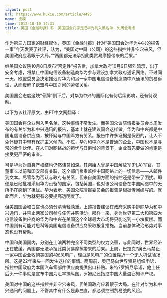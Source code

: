 ```yaml
---
layout: post
url: https://www.huxiu.com/article/4495
name: 虎嗅
time: 2012-10-10 14:31
title: 英国《金融时报》称：美国国会几乎是把华为列入黑名单，欠周全考虑
---
```

作为第三方国家的财经媒体，英国《金融时报》针对“美国国会对华为中兴的报告一事”今天发表了社评，认为，“美国对中国（公司）的这些指控并非空穴来风，但美国政府应着眼于大局。”“两国都无法承担此类贸易摩擦带来的后果。”

继美国众议院10月8日发布“否定性”报告后，加拿大政府10月9日强烈暗示，出于安全考虑，将禁止中国电信设备制造商华为参与建设加拿大政府通讯网络。不过同一天，欧盟委员会决定推迟对华为和另一家中国电信设备制造商中兴通讯的贸易诉讼，从而缓解了欧盟与中国之间的紧张关系。

美国国会态度这块“骨牌”倒下后，对华为中兴的国际化有何后续影响，还有待观察。

以下为该社评原文，由FT中文网翻译：

美国国会将企业列入黑名单，这种事情不常发生。而美国众议院情报委员会本周发布的有关华为和中兴通讯的报告，基本上就在建议国会这样做。华为和中兴都是中国电信设备供应商，被怀疑与中国军方有关系。报告中许多证据是保密的，让人不免怀疑其中带有保护主义倾向。不过，华为和中兴不是普通的企业，中国也不是寻常的合作伙伴。在人们对网络战的担忧与日俱增的背景下，企业首先要做的肯定是接受更严密的审查。

可是华为对自身产权结构仍然讳莫如深。其创始人曾是中国解放军(PLA)军官，其董事长以前和国安部有关联，这个部门负责监控中国网络上的一切信息——从邮件到文本。尽管华为否认与政府有关系，但来自美国方面的指控还是带来了困扰。即便是已经批准采用华为设备的国家，包括英国，也对该公司设备在本国网络中的无所不在感到了担忧。华为表示，美国众院情报委员会的报告是根据传闻编写的。就此而言，华为就更有必要提高透明度了。

但美国国会和白宫也必须分清孰轻孰重。上述报告建议在政府采购中排除华为和中兴通讯，并禁止两家公司参与任何并购活动。那样一来，身为世界第二大和第四大电信设备供应商的华为和中兴在美国这个全球最大市场将只能吃到一小块蛋糕。而中国则有可能对思科等美国电信设备供应商采取报复措施。当前总体政治形势对事态也没有帮助。

中国和美国国内，分别在上演两种完全不同类型的权力交替，与此同时，世界经济正在放缓。两国都无法承担此类贸易摩擦带来的后果。上周，巴拉克?奥巴马禁止一家中国企业收购美国的4家风电厂，理由是风电厂的位置靠近一个无人机试验场所。这是22年来头一回发生这样的事情。两周前，奥巴马向世界贸易组织申诉，指控中国政府为本国汽车零部件供应商提供出口补贴。米特?罗姆尼承诺，他上任后头一件事就是宣布中国为汇率操纵国。罗姆尼还指控中国大量盗窃知识产权。

美国对中国的这些指控并非空穴来风，但美国政府应着眼于大局。在针对华为和中兴通讯的问题上，不管其中有什么是非曲直，都必须控制贸易战的风险。

